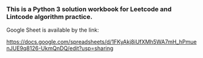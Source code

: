 ### This is a Python 3 solution workbook for Leetcode and Lintcode algorithm practice.

Google Sheet is available by the link:

https://docs.google.com/spreadsheets/d/1FKyAkj8iUfXMh5WA7mH_hPmuenJUE9q8126-UkmQnDQ/edit?usp=sharing

